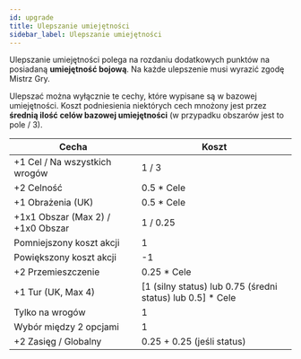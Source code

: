 ```yaml
---
id: upgrade
title: Ulepszanie umiejętności
sidebar_label: Ulepszanie umiejętności
---
```


Ulepszanie umiejętności polega na rozdaniu dodatkowych punktów na posiadaną **umiejętność bojową**. Na każde ulepszenie musi wyrazić zgodę Mistrz Gry.

Ulepszać można wyłącznie te cechy, które wypisane są w bazowej umiejętności. Koszt podniesienia niektórych cech mnożony jest przez **średnią ilość celów bazowej umiejętności** (w przypadku obszarów jest to pole / 3).

| Cecha | Koszt |
|-------|-------|
| +1 Cel / Na wszystkich wrogów | 1 / 3 |
| +2 Celność | 0.5 * Cele |
| +1 Obrażenia (UK) | 0.5 * Cele |
| +1x1 Obszar (Max 2) / +1x0 Obszar | 1 / 0.25 |
| Pomniejszony koszt akcji | 1 |
| Powiększony koszt akcji | -1 |
| +2 Przemieszczenie | 0.25 * Cele |
| +1 Tur (UK, Max 4) | [1 (silny status) lub 0.75 (średni status) lub 0.5] * Cele |
| Tylko na wrogów | 1 |
| Wybór między 2 opcjami | 1 |
| +2 Zasięg / Globalny | 0.25 + 0.25 (jeśli status) | 2.5
